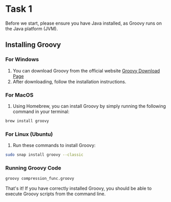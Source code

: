 # Task 1

Before we start, please ensure you have Java installed, as Groovy runs on the Java platform (JVM).

## Installing Groovy

### For Windows

1. You can download Groovy from the official website [Groovy Download Page](https://groovy-lang.org/download.html)
2. After downloading, follow the installation instructions.

### For MacOS

1. Using Homebrew, you can install Groovy by simply running the following command in your terminal:

```bash
brew install groovy
```

### For Linux (Ubuntu)
1. Run these commands to install Groovy:
```bash
sudo snap install groovy --classic
```

### Running Groovy Code
```bash
groovy compression_func.groovy
```
That's it! If you have correctly installed Groovy, you should be able to execute Groovy scripts from the command line.
